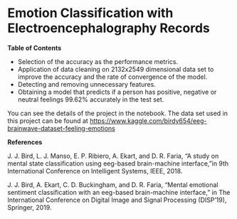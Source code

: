 Emotion Classification with Electroencephalography Records
=========

**Table of Contents**

* Selection of the accuracy as the performance metrics.
* Application of data cleaning on 2132x2549 dimensional data set to improve the accuracy and the rate of convergence of the model.
* Detecting and removing unnecessary features.
* Obtaining a model that predicts if a person has positive, negative or neutral feelings 99.62% accurately in the test set.

You can see the details of the project in the notebook. The data set used in this project can be found at https://www.kaggle.com/birdy654/eeg-brainwave-dataset-feeling-emotions

**References**

J. J. Bird, L. J. Manso, E. P. Ribiero, A. Ekart, and D. R. Faria, “A study on mental state classification using eeg-based brain-machine interface,”in 9th International Conference on Intelligent Systems, IEEE, 2018.

J. J. Bird, A. Ekart, C. D. Buckingham, and D. R. Faria, “Mental emotional sentiment classification with an eeg-based brain-machine interface,” in The International Conference on Digital Image and Signal Processing (DISP’19), Springer, 2019.
